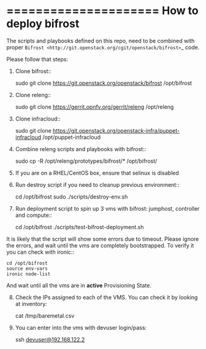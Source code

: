 =====================
How to deploy bifrost
=====================
The scripts and playbooks defined on this repo, need to be combined with proper `Bifrost <http://git.openstack.org/cgit/openstack/bifrost>`_ code.

Please follow that steps:

1. Clone bifrost::

    sudo git clone https://git.openstack.org/openstack/bifrost /opt/bifrost

2. Clone releng::

    sudo git clone https://gerrit.opnfv.org/gerrit/releng /opt/releng

3. Clone infracloud::

    sudo git clone https://git.openstack.org/openstack-infra/puppet-infracloud /opt/puppet-infracloud

4. Combine releng scripts and playbooks with bifrost::

    sudo cp -R /opt/releng/prototypes/bifrost/* /opt/bifrost/

5. If you are on a RHEL/CentOS box, ensure that selinux is disabled

6. Run destroy script if you need to cleanup previous environment::

    cd /opt/bifrost
    sudo ./scripts/destroy-env.sh

7. Run deployment script to spin up 3 vms with bifrost: jumphost, controller and compute::

    cd /opt/bifrost
    ./scripts/test-bifrost-deployment.sh

It is likely that the script will show some errors due to timeout. Please ignore the errors, and wait until the vms are completely bootstrapped. To verify it you can check with ironic::

    cd /opt/bifrost
    source env-vars
    ironic node-list

And wait until all the vms are in **active** Provisioning State.

8. Check the IPs assigned to each of the VMS. You can check it by looking at inventory:

    cat /tmp/baremetal.csv

9. You can enter into the vms with devuser login/pass:

    ssh devuser@192.168.122.2
